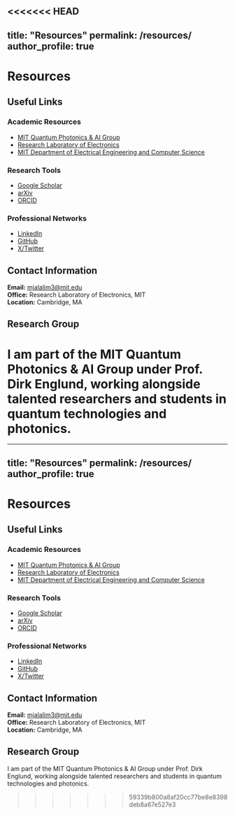 <<<<<<< HEAD
---
title: "Resources"
permalink: /resources/
author_profile: true
---

# Resources

## Useful Links

### Academic Resources
- [MIT Quantum Photonics & AI Group](https://qp.mit.edu/team)
- [Research Laboratory of Electronics](https://www.rle.mit.edu/)
- [MIT Department of Electrical Engineering and Computer Science](https://www.eecs.mit.edu/)

### Research Tools
- [Google Scholar](https://scholar.google.com/citations?user=CqtiZuEAAAAJ)
- [arXiv](https://arxiv.org/)
- [ORCID](https://orcid.org/)

### Professional Networks
- [LinkedIn](https://www.linkedin.com/in/mahmoud-jalali-mehrabad-7a46a5100)
- [GitHub](https://github.com/mjalalim3)
- [X/Twitter](https://x.com/mjalalimehrabad)

## Contact Information

**Email:** mjalalim3@mit.edu  
**Office:** Research Laboratory of Electronics, MIT  
**Location:** Cambridge, MA

## Research Group

I am part of the MIT Quantum Photonics & AI Group under Prof. Dirk Englund, working alongside talented researchers and students in quantum technologies and photonics.
=======
---
title: "Resources"
permalink: /resources/
author_profile: true
---

# Resources

## Useful Links

### Academic Resources
- [MIT Quantum Photonics & AI Group](https://qp.mit.edu/team)
- [Research Laboratory of Electronics](https://www.rle.mit.edu/)
- [MIT Department of Electrical Engineering and Computer Science](https://www.eecs.mit.edu/)

### Research Tools
- [Google Scholar](https://scholar.google.com/citations?user=CqtiZuEAAAAJ)
- [arXiv](https://arxiv.org/)
- [ORCID](https://orcid.org/)

### Professional Networks
- [LinkedIn](https://www.linkedin.com/in/mahmoud-jalali-mehrabad-7a46a5100)
- [GitHub](https://github.com/mjalalim3)
- [X/Twitter](https://x.com/mjalalimehrabad)

## Contact Information

**Email:** mjalalim3@mit.edu  
**Office:** Research Laboratory of Electronics, MIT  
**Location:** Cambridge, MA

## Research Group

I am part of the MIT Quantum Photonics & AI Group under Prof. Dirk Englund, working alongside talented researchers and students in quantum technologies and photonics.
>>>>>>> 59339b800a8af20cc77be8e8398deb8a67e527e3
